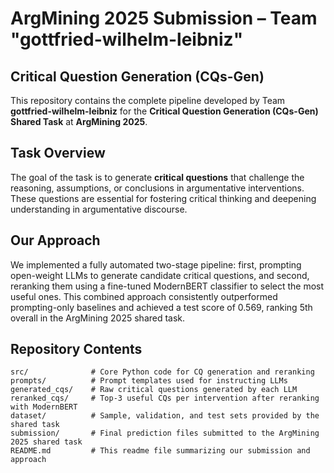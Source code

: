 # ArgMining 2025 Submission – Team "gottfried-wilhelm-leibniz"

## Critical Question Generation (CQs-Gen)

This repository contains the complete pipeline developed by Team **gottfried-wilhelm-leibniz** for the **Critical Question Generation (CQs-Gen) Shared Task** at **ArgMining 2025**.

## Task Overview

The goal of the task is to generate **critical questions** that challenge the reasoning, assumptions, or conclusions in argumentative interventions. These questions are essential for fostering critical thinking and deepening understanding in argumentative discourse.

## Our Approach

We implemented a fully automated two-stage pipeline: first, prompting open-weight LLMs to generate candidate critical questions, and second, reranking them using a fine-tuned ModernBERT classifier to select the most useful ones. This combined approach consistently outperformed prompting-only baselines and achieved a test score of 0.569, ranking 5th overall in the ArgMining 2025 shared task.

## Repository Contents
```text
src/              # Core Python code for CQ generation and reranking
prompts/          # Prompt templates used for instructing LLMs
generated_cqs/    # Raw critical questions generated by each LLM
reranked_cqs/     # Top-3 useful CQs per intervention after reranking with ModernBERT
dataset/          # Sample, validation, and test sets provided by the shared task 
submission/       # Final prediction files submitted to the ArgMining 2025 shared task
README.md         # This readme file summarizing our submission and approach